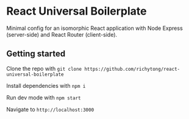 # React Universal Boilerplate
Minimal config for an isomorphic React application with Node Express (server-side) and React Router (client-side).

## Getting started
Clone the repo with
```git clone https://github.com/richytong/react-universal-boilerplate```

Install dependencies with
```npm i```

Run dev mode with
```npm start```

Navigate to `http://localhost:3000`
